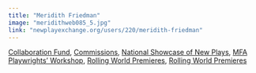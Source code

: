 ```yaml
---
title: "Meridith Friedman"
image: "meridithweb085_5.jpg"
link: "newplayexchange.org/users/220/meridith-friedman"
---
```


[Collaboration Fund](/programs/collaboration-fund), [Commissions](/programs/commissions), [National Showcase of New Plays](/programs/national-showcase-of-new-plays), [MFA Playwrights’ Workshop](/programs/mfa-playwrights-workshop), [Rolling World Premieres](/programs/rolling-world-premieres), [Rolling World Premieres](/programs/rolling-world-premieres)